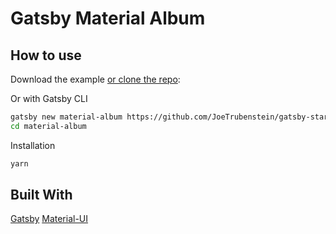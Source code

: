 # Gatsby Material Album

## How to use

Download the example [or clone the repo](https://github.com/JoeTrubenstein/gatsby-starter-material-album.git):

Or with Gatsby CLI

```sh
gatsby new material-album https://github.com/JoeTrubenstein/gatsby-starter-material-album.git
cd material-album
```

Installation

```sh
yarn
```

## Built With

[Gatsby](https://github.com/gatsbyjs/gatsby)
[Material-UI](https://github.com/mui-org/material-ui)

